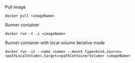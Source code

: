 Pull image
```
docker pull <imageName>
```

Runner container
```
docker run -t -i <imageName>
```

Runner container with local volume iterative mode
```
docker run -it --name <name> --mount type=bind,source=<pathLocalVolume>,target=<pathContainerVolume> <imageName>
```
